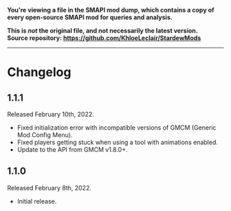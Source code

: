**You're viewing a file in the SMAPI mod dump, which contains a copy of every open-source SMAPI mod
for queries and analysis.**

**This is _not_ the original file, and not necessarily the latest version.**  
**Source repository: https://github.com/KhloeLeclair/StardewMods**

----

# Changelog

## 1.1.1
Released February 10th, 2022.

* Fixed initialization error with incompatible versions of GMCM (Generic Mod Config Menu).
* Fixed players getting stuck when using a tool with animations enabled.
* Update to the API from GMCM v1.8.0+.

## 1.1.0
Released February 8th, 2022.

* Initial release.
